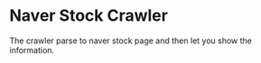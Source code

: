 # Naver Stock Crawler

The crawler parse to naver stock page and then let you show the information.
